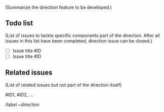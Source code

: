 <!---
Please read this!

Before opening a new issue, make sure to search for keywords in the issues
filtered by the "direction" label.

- https://pragit.diee.unica.it/secml/secml/issues?label_name%5B%5D=direction

and verify the issue you're about to submit isn't a duplicate.
--->

(Summarize the direction feature to be developed.)

## Todo list

(List of issues to tackle specific components part of the direction. 
After all issues in this list have been completed, direction issue can be closed.)

* [ ] Issue title #ID
* [ ] Issue title #ID

## Related issues

(List of related issues but not part of the direction itself)

#ID1, #ID2, ...

/label ~direction 
